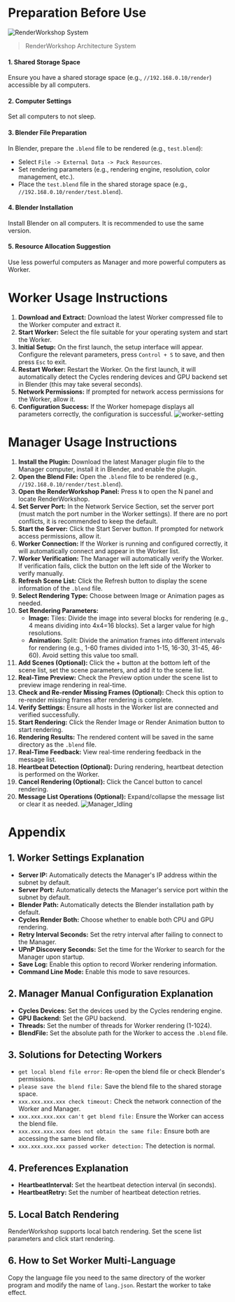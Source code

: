 # Preparation Before Use

![RenderWorkshop System](/doc/renderworkshop_system.png)

> RenderWorkshop Architecture System

#### 1. Shared Storage Space

Ensure you have a shared storage space (e.g., `//192.168.0.10/render`) accessible by all computers.

#### 2. Computer Settings

Set all computers to not sleep.

#### 3. Blender File Preparation

In Blender, prepare the `.blend` file to be rendered (e.g., `test.blend`):

- Select `File -> External Data -> Pack Resources`.
- Set rendering parameters (e.g., rendering engine, resolution, color management, etc.).
- Place the `test.blend` file in the shared storage space (e.g., `//192.168.0.10/render/test.blend`).

#### 4. Blender Installation

Install Blender on all computers. It is recommended to use the same version.

#### 5. Resource Allocation Suggestion

Use less powerful computers as Manager and more powerful computers as Worker.

# Worker Usage Instructions

1. **Download and Extract:** Download the latest Worker compressed file to the Worker computer and extract it.
2. **Start Worker:** Select the file suitable for your operating system and start the Worker.
3. **Initial Setup:** On the first launch, the setup interface will appear. Configure the relevant parameters, press `Control + S` to save, and then press `Esc` to exit.
4. **Restart Worker:** Restart the Worker. On the first launch, it will automatically detect the Cycles rendering devices and GPU backend set in Blender (this may take several seconds).
5. **Network Permissions:** If prompted for network access permissions for the Worker, allow it.
6. **Configuration Success:** If the Worker homepage displays all parameters correctly, the configuration is successful.
   ![worker-setting](/img/worker-settingpage.png)

# Manager Usage Instructions

1. **Install the Plugin:** Download the latest Manager plugin file to the Manager computer, install it in Blender, and enable the plugin.
2. **Open the Blend File:** Open the `.blend` file to be rendered (e.g., `//192.168.0.10/render/test.blend`).
3. **Open the RenderWorkshop Panel:** Press `N` to open the N panel and locate RenderWorkshop.
4. **Set Server Port:** In the Network Service Section, set the server port (must match the port number in the Worker settings). If there are no port conflicts, it is recommended to keep the default.
5. **Start the Server:** Click the Start Server button. If prompted for network access permissions, allow it.
6. **Worker Connection:** If the Worker is running and configured correctly, it will automatically connect and appear in the Worker list.
7. **Worker Verification:** The Manager will automatically verify the Worker. If verification fails, click the button on the left side of the Worker to verify manually.
8. **Refresh Scene List:** Click the Refresh button to display the scene information of the `.blend` file.
9. **Select Rendering Type:** Choose between Image or Animation pages as needed.
10. **Set Rendering Parameters:**
    - **Image:** Tiles: Divide the image into several blocks for rendering (e.g., 4 means dividing into 4x4=16 blocks). Set a larger value for high resolutions.
    - **Animation:** Split: Divide the animation frames into different intervals for rendering (e.g., 1-60 frames divided into 1-15, 16-30, 31-45, 46-60). Avoid setting this value too small.
11. **Add Scenes (Optional):** Click the + button at the bottom left of the scene list, set the scene parameters, and add it to the scene list.
12. **Real-Time Preview:** Check the Preview option under the scene list to preview image rendering in real-time.
13. **Check and Re-render Missing Frames (Optional):** Check this option to re-render missing frames after rendering is complete.
14. **Verify Settings:** Ensure all hosts in the Worker list are connected and verified successfully.
15. **Start Rendering:** Click the Render Image or Render Animation button to start rendering.
16. **Rendering Results:** The rendered content will be saved in the same directory as the `.blend` file.
17. **Real-Time Feedback:** View real-time rendering feedback in the message list.
18. **Heartbeat Detection (Optional):** During rendering, heartbeat detection is performed on the Worker.
19. **Cancel Rendering (Optional):** Click the Cancel button to cancel rendering.
20. **Message List Operations (Optional):** Expand/collapse the message list or clear it as needed.
    ![Manager_Idling](/img/manager-Idling.png)

# Appendix

## 1. Worker Settings Explanation

- **Server IP:** Automatically detects the Manager's IP address within the subnet by default.
- **Server Port:** Automatically detects the Manager's service port within the subnet by default.
- **Blender Path:** Automatically detects the Blender installation path by default.
- **Cycles Render Both:** Choose whether to enable both CPU and GPU rendering.
- **Retry Interval Seconds:** Set the retry interval after failing to connect to the Manager.
- **UPnP Discovery Seconds:** Set the time for the Worker to search for the Manager upon startup.
- **Save Log:** Enable this option to record Worker rendering information.
- **Command Line Mode:** Enable this mode to save resources.

## 2. Manager Manual Configuration Explanation

- **Cycles Devices:** Set the devices used by the Cycles rendering engine.
- **GPU Backend:** Set the GPU backend.
- **Threads:** Set the number of threads for Worker rendering (1-1024).
- **BlendFile:** Set the absolute path for the Worker to access the `.blend` file.

## 3. Solutions for Detecting Workers

- `get local blend file error:` Re-open the blend file or check Blender's permissions.
- `please save the blend file:` Save the blend file to the shared storage space.
- `xxx.xxx.xxx.xxx check timeout:` Check the network connection of the Worker and Manager.
- `xxx.xxx.xxx.xxx can't get blend file:` Ensure the Worker can access the blend file.
- `xxx.xxx.xxx.xxx does not obtain the same file:` Ensure both are accessing the same blend file.
- `xxx.xxx.xxx.xxx passed worker detection:` The detection is normal.

## 4. Preferences Explanation

- **HeartbeatInterval:** Set the heartbeat detection interval (in seconds).
- **HeartbeatRetry:** Set the number of heartbeat detection retries.

## 5. Local Batch Rendering

RenderWorkshop supports local batch rendering. Set the scene list parameters and click start rendering.

## 6. How to Set Worker Multi-Language

Copy the language file you need to the same directory of the worker program and modify the name of `lang.json`. Restart the worker to take effect.
